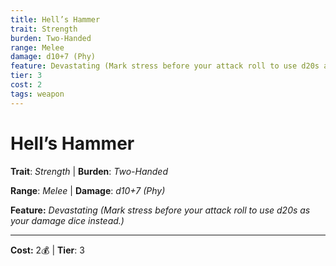 ```yaml
---
title: Hell’s Hammer
trait: Strength
burden: Two-Handed
range: Melee
damage: d10+7 (Phy)
feature: Devastating (Mark stress before your attack roll to use d20s as your damage dice instead.)
tier: 3
cost: 2
tags: weapon
---
```

# Hell’s Hammer

**Trait**: _Strength_ | **Burden**: _Two-Handed_

**Range**: _Melee_ | **Damage**: _d10+7 (Phy)_

**Feature:** _Devastating (Mark stress before your attack roll to use d20s as your damage dice instead.)_

___
**Cost:** 2💰 | **Tier**: 3
